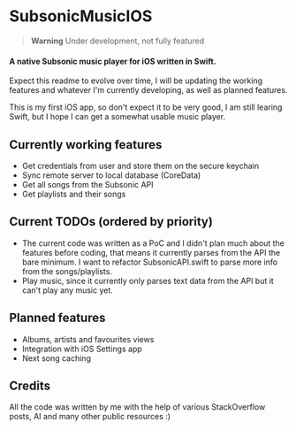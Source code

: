 # SubsonicMusicIOS

> **Warning**
> Under development, not fully featured

#### A native Subsonic music player for iOS written in Swift.

Expect this readme to evolve over time, I will be updating the working features and whatever I'm currently developing, as well as planned features.

This is my first iOS app, so don't expect it to be very good, I am still learing Swift, but I hope I can get a somewhat usable music player.


Currently working features
-

-  Get credentials from user and store them on the secure keychain
-  Sync remote server to local database (CoreData)
-  Get all songs from the Subsonic API
-  Get playlists and their songs


Current TODOs (ordered by priority)
-

-  The current code was written as a PoC and I didn't plan much about the features before coding, that means it currently parses from the API the bare minimum. I want to refactor SubsonicAPI.swift to parse more info from the songs/playlists.
-  Play music, since it currently only parses text data from the API but it can't play any music yet.


Planned features
-

- Albums, artists and favourites views
- Integration with iOS Settings app
- Next song caching


## Credits

All the code was written by me with the help of various StackOverflow posts, AI and many other public resources :)
